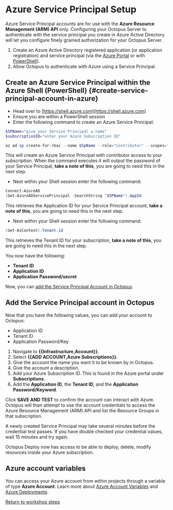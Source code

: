 # Azure Service Principal Setup

Azure Service Principal accounts are for use with the **Azure Resource Management (ARM) API** only. Configuring your Octopus Server to authenticate with the service principal you create in Azure Active Directory will let you configure finely grained authorization for your Octopus Server.

1. Create an Azure Active Directory registered application (or application registration) and service principal (via the [Azure Portal](#create-service-principal-account-in-azure) or with [PowerShell](#create-service-principal-account-with-powershell)).
2. Allow Octopus to authenticate with Azure using a Service Principal.

## Create an Azure Service Principal within the Azure Shell (PowerShell) {#create-service-principal-account-in-azure}

- Head over to [https://shell.azure.com](https://shell.azure.com)
- Ensure you are within a PowerShell session
- Enter the following command to create an Azure Service Principal:

```powershell
$SPName="give your Service Principal a name"
$subscriptionID="enter your Azure Subscription ID"

az ad sp create-for-rbac --name $SpName --role="Contributor" --scopes="/subscriptions/$subscriptionID" --query "password" -o tsv
```

This will create an Azure Service Principal with contributor access to your subscription.  When the command executes it will output the password of your Service Principal, **take a note of this**, you are going to need this in the next step. 

-  Next within your Shell session enter the following command:

```powershell
Connect-AzureAD
(Get-AzureADServicePrincipal -SearchString "$SPName").AppId
```

This retrieves the Application ID for your Service Principal account, **take a note of this**, you are going to need this in the next step. 

- Next within your Shell session enter the following command: 

```powershell
(Get-AzContext).Tenant.id  
```

This retrieves the Tenant ID for your subscription, **take a note of this**, you are going to need this in the next step. 


You now have the following:

- **Tenant ID**
- **Application ID**
- **Application Password/secret**


Now, you can [add the Service Principal Account in Octopus](#add-service-principal-account). 

## Add the Service Principal account in Octopus

Now that you have the following values, you can add your account to Octopus:

- Application ID
- Tenant ID
- Application Password/Key

1. Navigate to **{{Infrastructure,Account}}**.
1. Select **{{ADD ACCOUNT,Azure Subscriptions}}**.
1. Give the account the name you want it to be known by in Octopus.
1. Give the account a description.
1. Add your Azure Subscription ID. This is found in the Azure portal under **Subscriptions**.
1. Add the **Application ID**, the **Tenant ID**, and the **Application Password/Keyword**.

Click **SAVE AND TEST** to confirm the account can interact with Azure. Octopus will then attempt to use the account credentials to access the Azure Resource Management (ARM) API and list the Resource Groups in that subscription. 

A newly created Service Principal may take several minutes before the credential test passes. If you have double checked your credential values, wait 15 minutes and try again.

Octopus Deploy now has access to be able to deploy, delete, modify resources inside your Azure subscription. 

## Azure account variables

You can access your Azure account from within projects through a variable of type **Azure Account**. Learn more about [Azure Account Variables](https://octopus.com/docs/projects/variables/azure-account-variables.md) and [Azure Deployments](https://octopus.com/docs/deployments/azure/index.md).

[Return to workshop steps](01_Summary.md#agenda)
